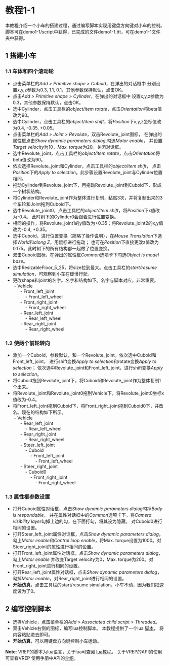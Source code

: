 # 教程1-1
本教程介绍一个小车的搭建过程，通过编写脚本实现用键盘方向键对小车的控制。
脚本可在demo1-1/script中获得，已完成的文件demo1-1.ttt，可在demo1-1文件夹中获得。

## 1 搭建小车
### 1.1 车体和四个滚动轮
- 点击菜单栏的*Add > Primitive shape > Cuboid*，在弹出的对话框中
分别设置x,y,z参数为0.3, 1.1, 0.1，其他参数保持默认，点击OK。
- 点击*Add > Primitive shape > Cylinder*，在弹出的对话框中
设置x,y,z参数为0.3，其他参数保持默认，点击OK。
- 选中Cylinder，点击工具栏的*object/item rotate*，点击*Orientation*将beta值改为90。
- 选中Cylinder，点击工具栏的*object/item shift*，将*Position*下x,y,z坐标值改为0.4, -0.35, +0.05。
- 点击菜单栏的*Add > Joint > Revolute*，双击Revolute_joint图标，
在弹出的属性框点击*Show dynamic parameters dialog*,勾选*Motor enable*，
并设置*Target velocity*为10，*Max. torque*为20。关闭对话框。
- 选中Revolute_joint，点击工具栏的*object/item rotate*，点击*Orientation*将beta值改为90。
- 依次选择Revolute_joint和Cylinder，点击工具栏的*object/item shift*，
点击*Position*下的*Apply to selection*。此步骤设置Revolute_joint与Cylinder位置相同。
- 拖动Cylinder到Revolute_joint下，再拖动Revolute_joint到Cuboid下，形成一个树状结构。
- 将Cylinder和Revolute_joint作为整体进行复制，粘贴3次，并将复制出来的3个车轮和Joint拖到Cuboid下。
- 选中Revolute_joint0，点击工具栏的*object/item shift*，将*Position*下x值改为-0.4。
此时树下的Cylinder0会跟着进行位置变换。
- 相同的操作，将Revolute_joint1的y值改为+0.35；将Revolute_joint2的x,y值改为-0.4, +0.35。
- 选中Cuboid，进行位置变换（简略了操作说明），在*Mouse Translation*下选择*World*和*along Z*，用鼠标进行拖动；
也可在*Position*下直接更改z值改为0.175。此时树下的所有结构都一起做了位置变换。
- 双击Cuboid图标，在弹出的属性框*Common*选项卡下勾选*Object is model base*。
- 选中ResizableFloor_5_25，将size拉到最大。点击工具栏的*start/resume simulation*，可观察到小车在缓慢行驶。
- 更改shape和joint的名字。名字和结构如下。名字与脚本对应，非常重要。
<br>&nbsp;\- Vehicle
<br>&nbsp; &nbsp; &nbsp; \- Front_left_joint
<br>&nbsp; &nbsp; &nbsp; &nbsp; &nbsp; \- Front_left_wheel
<br>&nbsp; &nbsp; &nbsp; \- Front_right_joint
<br>&nbsp; &nbsp; &nbsp; &nbsp; &nbsp; \- Front_right_wheel
<br>&nbsp; &nbsp; &nbsp; \- Rear_left_joint
<br>&nbsp; &nbsp; &nbsp; &nbsp; &nbsp; \- Rear_left_wheel
<br>&nbsp; &nbsp; &nbsp; \- Rear_right_joint
<br>&nbsp; &nbsp; &nbsp; &nbsp; &nbsp; \- Rear_right_wheel
### 1.2 使两个前轮转向
- 添加一个Cuboid，参数默认，和一个Revolute_joint。依次选中Cuboid和Front_left_joint，
进行shift变换*Apply to selection*和rotate变换*Apply to selection*；
依次选中Revolute_joint和Front_left_joint，进行shift变换*Apply to selection*。
- 将Cuboid拖到Revolute_joint下，将Cuboid和Revolute_joint作为整体复制1个出来。
- 将Revolute_joint和Revolute_joint0拖到Vehicle下，将Revolute_joint0坐标x值改为-0.4。
- 将Front_left_joint拖到Cuboid下，将Front_right_joint拖到Cuboid0下，并改名。现在的结构如下所示。
<br>&nbsp;\- Vehicle
<br>&nbsp; &nbsp; &nbsp; \- Rear_left_joint
<br>&nbsp; &nbsp; &nbsp; &nbsp; &nbsp; \- Rear_left_wheel
<br>&nbsp; &nbsp; &nbsp; \- Rear_right_joint
<br>&nbsp; &nbsp; &nbsp; &nbsp; &nbsp; \- Rear_right_wheel
<br>&nbsp; &nbsp; &nbsp; \- Steer_left_joint
<br>&nbsp; &nbsp; &nbsp; &nbsp; &nbsp; \- Cuboid
<br>&nbsp; &nbsp; &nbsp; &nbsp; &nbsp; &nbsp; &nbsp; \- Front_left_joint
<br>&nbsp; &nbsp; &nbsp; &nbsp; &nbsp; &nbsp; &nbsp; &nbsp; &nbsp; \- Front_left_wheel
<br>&nbsp; &nbsp; &nbsp; \- Steer_right_joint
<br>&nbsp; &nbsp; &nbsp; &nbsp; &nbsp; \- Cuboid0
<br>&nbsp; &nbsp; &nbsp; &nbsp; &nbsp; &nbsp; &nbsp; \- Front_right_joint
<br>&nbsp; &nbsp; &nbsp; &nbsp; &nbsp; &nbsp; &nbsp; &nbsp; &nbsp; \- Front_right_wheel
### 1.3 属性框参数设置
- 打开Cuboid属性对话框，点击*Show dynamic parameters dialog*勾掉*Body is respondable*，
并在属性对话框中的*Common*选项卡下，将*Camera visibility layer*勾掉上边的勾，在下面打勾，将其设为隐藏。
对Cuboid0进行相同的设置。
- 打开Steer_left_joint属性对话框，点击*Show dynamic parameters dialog*，勾上*Motor enable*和*Control loop enable*，将Max. torque设置为1000。对Steer_right_joint的属性进行相同的设置。
- 打开Front_left_joint属性对话框，点击*Show dynamic parameters dialog*，勾上*Motor enable* 并改变Target velocity为0，Max. torque为200。对Front_right_joint进行相同的设置。
- 打开Rear_left_joint属性对话框，点击*Show dynamic parameters dialog*，勾掉*Motor enable*。对Rear_right_joint进行相同的设置。
- **开始仿真**，点击工具栏的start/resume simulation，小车不动，因为我们把速度设为了0。

## 2 编写控制脚本
- 选择Vehicle，点击菜单栏的*Add > Associated child script > Threaded*。
- 双击Vehicle右侧的图标，编写lua控制脚本。
本教程提供了一个lua
[脚本](https://github.com/bit-ivrc/vrep_tutorial/blob/master/demo1-1/script/script.txt)，
将内容粘贴进去即可。
- **开始仿真**，可以用键盘方向键控制小车运动。

**Note**: VREP的脚本为lua语言，关于lua可查阅
[lua教程](http://www.runoob.com/lua/lua-tutorial.html)。
关于VREP的API的使用可查看VREP
使用手册中API的[介绍](http://www.coppeliarobotics.com/helpFiles/en/apisOverview.htm)。
